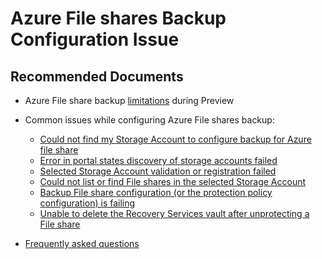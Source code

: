 <properties
	pageTitle="Azure File shares Backup Configuration Issue"
	description="Azure File shares Backup Configuration Issue"
	service="microsoft.recoveryservices"
	resource="vaults"
	authors="srinathv"
	ms.author="srinathv"
	displayOrder=""
	selfHelpType="generic"
	supportTopicIds="32612212"
	resourceTags=""
	productPesIds="15207"
	cloudEnvironments="public, fairfax, usnat, ussec"
	articleId="dc9adca9-f7e2-4bba-94d7-4135382f28a5"
	ownershipId="StorageMediaEdge_Backup"
/>

# Azure File shares Backup Configuration Issue

## **Recommended Documents**

- Azure File share backup [limitations](https://aka.ms/BKP-AFS-limitations) during Preview<br>
- Common issues while configuring Azure File shares backup:

	- [Could not find my Storage Account to configure backup for Azure file share](https://aka.ms/BKP-AFS-Tshooting)<br>
	- [Error in portal states discovery of storage accounts failed](https://aka.ms/BKP-AFS-Tshooting)<br>
	- [Selected Storage Account validation or registration failed](https://aka.ms/BKP-AFS-Tshooting)<br>
	- [Could not list or find File shares in the selected Storage Account](https://aka.ms/BKP-AFS-Tshooting)<br>
	- [Backup File share configuration (or the protection policy configuration) is failing](https://aka.ms/BKP-AFS-Tshooting)<br>
	- [Unable to delete the Recovery Services vault after unprotecting a File share](https://aka.ms/BKP-AFS-Tshooting)

- [Frequently asked questions](https://aka.ms/BKP-AFS-FAQs)
